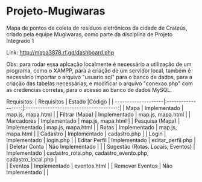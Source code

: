 # Projeto-Mugiwaras
Mapa de pontos de coleta de resíduos eletrônicos da cidade de Crateús, criado pela equipe Mugiwaras, como parte da disciplina de Projeto Integrado 1

Link: http://mapa3878.rf.gd/dashboard.php

Obs: para rodar essa aplcação localmente é necessário a utilização de um programa, como o XAMPP, para a criação de um servidor local, também é necessário importar o arquivo "usuario.sql" para o banco de dados, para a criação das tabelas necessárias, e modificar o arquivo "conexao.php" com as credencias corretas, para o acesso ao banco de dados MySQL.

Requisitos:
| Requisitos          | Estado             |Código                                  |
| --------------------|:------------------:|:--------------------------------------:|
| Mapa                | Implementado       | map.js, mapa.html                      |
| Filtrar (Mapa)      | Implementado       | map.js, mapa.html                      |
| Marcadores          | Implementado       | map.js, mapa.html                      |
| Pesquisa (Mapa)     | Implementado       | map.js, mapa.html                      |
| Rotas               | Implementado       | map.js, mapa.html                      |
| Cadastro            | Implementado       | cadastro.php                           |
| Login               | Implementado       | login.php                              |
| Editar Perfil       | Implementado       | editar_perfil.php                      |
| Deletar Conta       | Não Implementado   |                                        |
| Sugestão (Rotas. Locais, Eventos)   | Implementado       | cadastro_rota.php, cadastro_evento.php, cadastro_local.php |                    
| Eventos             | Implementado       | eventos.html                           |
| Remover Eventos     | Não Implementado   |                                        |



